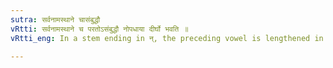 ```yaml
---
sutra: सर्वनामस्थाने चासंबुद्धौ
vRtti: सर्वनामस्थाने च परतोऽसंबुद्धौ नोपधाया दीर्घो भवति ॥
vRtti_eng: In a stem ending in न्, the preceding vowel is lengthened in strong cases, with the exception of the Vocative singular.

---
```

